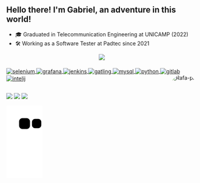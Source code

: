 ## Hello there! I'm Gabriel, an adventure in this world!

- 🎓 Graduated in Telecommunication Engineering at UNICAMP (2022) 
- 🛠️ Working as a Software Tester at Padtec since 2021 

<div align="center">
  <a href="https://github.com/gabrielhenriquemartins">
  <img height="180em" src="https://github-readme-stats-sigma-five.vercel.app/api?username=gabrielhenriquemartins&show_icons=true&theme=dark&include_all_commits=true&count_private=true"/>
</div>

<div style="display: inline_block"><br>
  <img align="center" alt="selenium" height="30" width="40" src="https://cdn.jsdelivr.net/gh/devicons/devicon/icons/selenium/selenium-original.svg">
  <img align="center" alt="grafana" height="30" width="40" src="https://cdn.jsdelivr.net/gh/devicons/devicon/icons/grafana/grafana-original.svg">
  <img align="center" alt="jenkins" height="30" width="40" src="https://cdn.jsdelivr.net/gh/devicons/devicon/icons/jenkins/jenkins-original.svg">
  <img align="center" alt="gatling" height="30" width="40" src="https://cdn.jsdelivr.net/gh/devicons/devicon/icons/gatling/gatling-plain.svg">
  <img align="center" alt="mysql" height="30" width="40" src="https://cdn.jsdelivr.net/gh/devicons/devicon/icons/mysql/mysql-original.svg">
  <img align="center" alt="python" height="30" width="40" src="https://cdn.jsdelivr.net/gh/devicons/devicon/icons/python/python-original.svg">
  <img align="center" alt="gitlab" height="30" width="40" src="https://cdn.jsdelivr.net/gh/devicons/devicon/icons/gitlab/gitlab-original.svg">
  <img align="center" alt="intelij" height="30" width="40" src="https://cdn.jsdelivr.net/gh/devicons/devicon/icons/intellij/intellij-original.svg">
  <img align="right" alt="Rafa-pic" height="150" style="border-radius:50px;" src="https://i.pinimg.com/474x/ff/ac/97/ffac975cb5b9802ec2d3be8eecb41ff6.jpg">
</div>
  
##
 
<div> 
  <a href="https://www.linkedin.com/in/gabriel-henrique-martins-298b23189" target="_blank"><img src="https://img.shields.io/badge/-LinkedIn-%230077B5?style=for-the-badge&logo=linkedin&logoColor=white" target="_blank"></a>   
  <a href = "mailto:g167965@dac.unicamp.br"><img src="https://img.shields.io/badge/Gmail-D14836?style=for-the-badge&logo=gmail&logoColor=white" target="_blank"></a>
  <a href="https://instagram.com/biehenriq" target="_blank"><img src="https://img.shields.io/badge/-Instagram-%23E4405F?style=for-the-badge&logo=instagram&logoColor=white" target="_blank"></a> 
  
  ![Snake animation](https://github.com/gabrielhenriquemartins/gabrielhenriquemartins/blob/output/github-contribution-grid-snake.svg)
</div>
